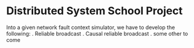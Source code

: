 # Distributed System School Project

Into a given network fault context simulator, we have to develop the following:
. Reliable broadcast
. Causal reliable broadcast
. some other to come